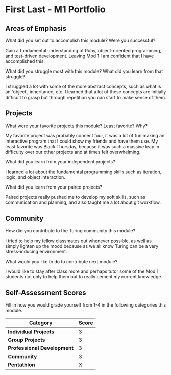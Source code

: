 # First Last - M1 Portfolio

## Areas of Emphasis

What did you set out to accomplish this module? Were you successful?

Gain a fundamental understanding of Ruby, object-oriented programming, and
test-driven development. Leaving Mod 1 I am confident that I have accomplished
this.

What did you struggle most with this module? What did you learn from that struggle?

I struggled a lot with some of the more abstract concepts, such as what is an
'object', inheritance, etc. I learned that a lot of these concepts are initially
difficult to grasp but through repetition you can start to make sense of them.

## Projects

What were your favorite projects this module? Least favorite? Why?

My favorite project was probably connect four, it was a lot of fun making an
interactive program that I could show my friends and have them use. My least
favorite was Black Thursday, because it was such a massive leap in difficulty
over our other projects and at times felt overwhelming.

What did you learn from your independent projects?

I learned a lot about the fundamental programming skills such as iteration,
logic, and object interaction.

What did you learn from your paired projects?

Paired projects really pushed me to develop my soft skills, such as communication
and planning, and also taught me a lot about git workflow.

## Community

How did you contribute to the Turing community this module?

I tried to help my fellow classmates out whenever possible, as well as simply
lighten up the mood because as we all know Turing can be a very stress-inducing
environment.

What would you like to do to contribute next module?

I would like to stay after class more and perhaps tutor some of the Mod 1
students not only to help them but to really cement my current knowledge.

## Self-Assessment Scores

Fill in how you would grade yourself from 1-4 in the following categories this module.

| Category                     | Score |
| -----------------------------| ----- |
| **Individual Projects**      |   3   |
| **Group Projects**           |   3   |
| **Professional Development** |   3   |
| **Community**                |   3   |
| **Pentathlon**               |   X   |
